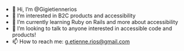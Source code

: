 - 👋 Hi, I’m @Gigietiennerios
- 👀 I’m interested in B2C products and accessibility
- 🌱 I’m currently learning Ruby on Rails and more about accessibility
- 💞️ I’m looking to talk to anyone interested in accessible code and products! 
- 📫 How to reach me: g.etienne.rios@gmail.com
